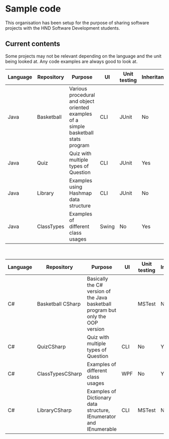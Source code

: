 # Sample code

This organisation has been setup for the purpose of sharing software projects with the HND Software Development students.

## Current contents

Some projects may not be relevant depending on the language and the unit being looked at. Any code examples are always good to look at.

| Language | Repository | Purpose | UI | Unit testing | Inheritance | Interfaces |
|---|---|---|---|---|---|---|
| Java | Basketball | Various procedural and object oriented examples of a simple basketball stats program | CLI | JUnit | No | Yes |
| Java | Quiz | Quiz with multiple types of Question | CLI | JUnit | Yes | No |
| Java | Library | Examples using Hashmap data structure | CLI | JUnit | No | No |
| Java | ClassTypes | Examples of different class usages | Swing | No | Yes | Yes |

<br>

| Language | Repository | Purpose | UI | Unit testing | Inheritance | Interfaces |
|---|---|---|---|---|---|---|
| C# | Basketball CSharp | Basically the C# version of the Java basketball program but only the OOP version | | MSTest | No | Yes |
| C# | QuizCSharp | Quiz with multiple types of Question | CLI | No | Yes | No |
| C# | ClassTypesCSharp | Examples of different class usages | WPF | No | Yes | Yes |
| C# | LibraryCSharp | Examples of Dictionary data structure, IEnumerator and IEnumerable | CLI | MSTest | No | Yes |
